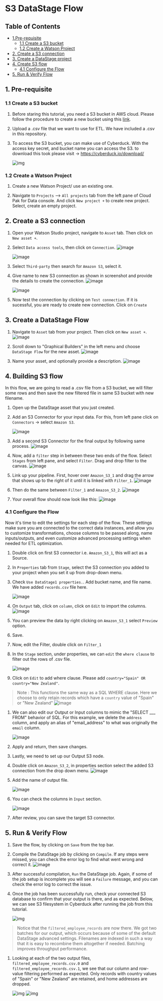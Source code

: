 # S3 DataStage Flow

## Table of Contents

- [1.Pre-requisite](#1-pre-requisite)
    - [1.1 Create a S3 bucket](#11-create-a-s3-bucket)
    - [1.2 Create a Watson Project](#12-create-a-watson-project)
- [2. Create a S3 connection](#2-create-a-s3-connection)
- [3. Create a DataStage project](#3-create-a-datastage-project)
- [4. Create S3 flow](#4-create-s3-flow)
    - [4.1 Configure the Flow](#41-configure-the-flow)
- [5. Run & Verify Flow](#5-run--verify-flow)

## 1. Pre-requisite

### 1.1 Create a S3 bucket

1. Before staring this tutorial, you need a S3 bucket in AWS cloud. Please follow the procedure to create a new bucket using this [link](https://docs.aws.amazon.com/AmazonS3/latest/userguide/creating-bucket.html).

1. Upload a .csv file that we want to use for ETL. We have included a .csv in this repository.

1. To access the S3 bucket, you can make use of Cyberduck. With the access key secret, and bucket name you can access the S3. to download this took please visit -> https://cyberduck.io/download/

    ![img](doc/images/s3_files_before.png)

### 1.2 Create a Watson Project

1. Create a new Watson Project/ use an existing one.

1. Navigate to `Projects` --> `All projects` tab from the left pane of Cloud Pak for Data console. And click `New project +` to create new project. Select, create an empty project.

## 2. Create a S3 connection 

1. Open your Watson Studio project, navigate to `Asset` tab. Then click on `New asset +`.

1. Select `Data access tools`, then click on `Connection`.
    ![image](doc/images/add_new_conn_s3.png)

    ![image](doc/images/add_new_conn_s3_2.png)

1. Select `Third-party` then search for `Amazon S3`, select it.

1. Give name to new S3 connection as shown in screenshot and provide the details to create the connection.
    ![image](doc/images/create_s3_conn_ds.png)

    ![image](doc/images/create_s3_conn_ds_2.png)

1. Now test the connection by clicking on `Test connection`. If it is sucessful, you are ready to create new connection. Click on `Create`


## 3. Create a DataStage Flow

1. Navigate to `Asset` tab from your project. Then click on `New asset +`.
![image](doc/images/new_asset.png)

1. Scroll down to "Graphical Builders" in the left menu and choose `DataStage Flow` for the new asset.
![image](doc/images/new_datastage_asset.png)

1. Name your asset, and optionally provide a description.
![image](doc/images/name_datastage_asset.png)

## 4. Building S3 flow

In this flow, we are going to read a .csv file from a S3 bucket, we will filter some rows and then save the new filtered file in same S3 bucket with new filename.

1. Open up the DataStage asset that you just created.

1. Add an S3 Connector for your input data. For this, from left pane click on `Connectors` -> select `Amazon S3`.

    ![image](doc/images/add_s3_connector.png)

1. Add a second S3 Connector for the final output by following same process.
   ![image](doc/images/add_second_connector.png)

1. Now, add a `filter` step in between these two ends of the flow. Select `Stages` from left pane, and select `Filter`. Drag and drop filter to the canvas.
    ![image](doc/images/add_filter_step.png)

1. Link up your pipeline. First, hover over `Amazon_S3_1` and drag the arrow that shows up to the right of it until it is linked with `Filter_1`. 
   ![image](doc/images/add_link1.png)

1. Then do the same between `Filter_1` and `Amazon_S3_2`.
   ![image](doc/images/add_link2.png)

1. Your overall flow should now look like this:
   ![image](doc/images/full_flow.png)

### 4.1 Configure the Flow

Now it's time to edit the settings for each step of the flow. These settings make sure you are connected to the correct data instances, and allow you to customize transformations, choose columns to be passed along, name inputs/outputs, and even customize advanced processing settings when needed for ETL optimization. 

1. Double click on first S3 connector i.e. `Amazon_S3_1`, this will act as a Source.

1. In `Properties` tab from `Stage`,  select the S3 connection you added to your project when you set it up from drop-down menu.

1. Check `Use DataStage1 properties.`. Add bucket name, and file name. We have added `records.csv` file here.

    ![image](doc/images/s3_src_ds_1.png)

1. On `Output` tab, click on `column`, click on `Edit` to import the columns.
    ![image](doc/images/s3_import_col_ds.png)

1. You can preview the data by right clicking on `Amazon_S3_1` select `Preview` option.

1. Save.

1. Now, edit the Filter, double click on `Filter_1`

1. In the `Stage` section, under properties, we can `edit` the `where clause` to filter out the rows of .csv file. 

   ![image](doc/images/s3_filter_ds_1.png)

1. Click on `Edit` to add where clause. Please add `country="Spain" OR country="New Zealand"`. 
> Note : This functions the same way as a SQL WHERE clause. Here we choose to only retain records which have a `country` value of "Spain" or "New Zealand"
    ![image](docs/image/../../doc/images/set_filter.png)

1. We can also edit our Output or Input columns to mimic the "SELECT ___ FROM" behavior of SQL. For this example, we delete the `address` column, and apply an alias of "email_address" to what was originally the `email` column.
    
    ![image](doc/images/edit_output_cols_filter.png)

1. Apply and return, then save changes.

1. Lastly, we need to set up our Output S3 node. 

1. Double click on `Amazon_S3_2`, in properties section select the added S3 connection from the drop down menu.
    ![image](doc/images/s3_tgt_ds_1.png)
1. Add the name of output file. 

    ![image](doc/images/output_name.png)

1. You can check the columns in `Input` section.

    ![image](doc/images/s3_tgt_ds_2.png)

1. After review, you can save the target S3 connector.


## 5. Run & Verify Flow

1. Save the flow, by clicking on `Save` from the top bar.

1. Compile the DataStage job by clicking on `Compile`. If any steps were missed, you can check the error log to find what went wrong and correct it. 
    ![image](doc/images/run_flow.png)

1. After successful compilation, `Run` the DataStage job. Again, if some of the job setup is incomplete you will see a `Failure` message, and you can check the error log to correct the issue. 

1.  Once the job has been successfully run, check your connected S3 database to confirm that your output is there, and as expected. Below, we can see S3 filesystem in Cyberduck after running the job from this tutorial.

    ![img](doc/images/s3_files_after.png)

   > Notice that the `filtered_employee_records` are now there. We got two batches for our output, which occurs because of some of the default DataStage advanced settings. Filenames are indexed in such a way that it is easy to recombine them altogether if needed. Batching improves throughput performance. 

1. Looking at each of the two output files, `filtered_employee_records.csv.0` and `filtered_employee_records.csv.1`, we see that our column and row-value filtering performed as expected. Only records with country values of "Spain" or "New Zealand" are retained, and home addresses are dropped. 

    ![img](doc/images/output2.png)
    ![img](doc/images/output1.png)
